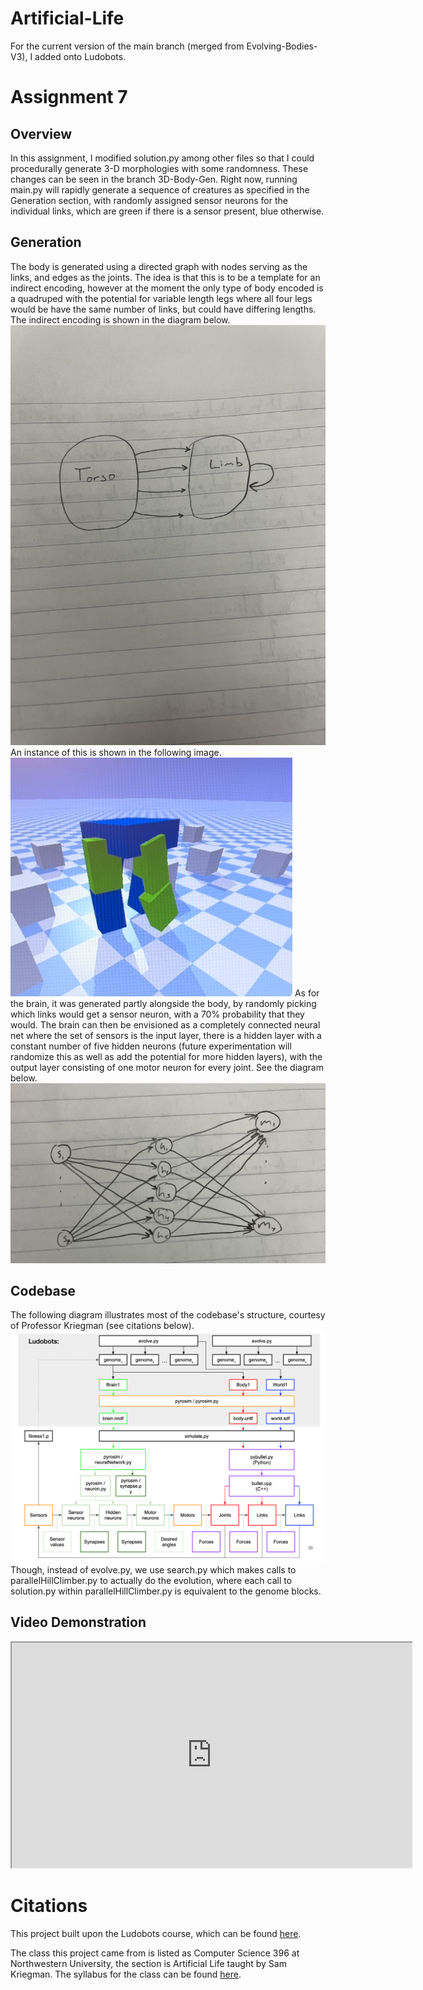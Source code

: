 # Artificial-Life

For the current version of the main branch (merged from Evolving-Bodies-V3), I added onto Ludobots.  

# Assignment 7
## Overview
In this assignment, I modified solution.py among other files so that I could procedurally generate 3-D morphologies with some randomness.  These changes can be seen in the branch 3D-Body-Gen.  Right now, running main.py will rapidly generate a sequence of creatures as specified in the Generation section, with randomly assigned sensor neurons for the individual links, which are green if there is a sensor present, blue otherwise.

## Generation

The body is generated using a directed graph with nodes serving as the links, and edges as the joints.  The idea is that this is to be a template for an indirect encoding, however at the moment the only type of body encoded is a quadruped with the potential for variable length legs where all four legs would be have the same number of links, but could have differing lengths.  The indirect encoding is shown in the diagram below.
<img Title="Indirect Encoding Diagram" alt="Indirect Encoding Diagram" src="diagrams/body.jpg"></img>
An instance of this is shown in the following image.
<img Title="Phenotypic Example of Generated Creature" alt="Phenotypic Example of Generated Creature" src="diagrams/Phenotype.jpg"></img>
As for the brain, it was generated partly alongside the body, by randomly picking which links would get a sensor neuron, with a 70% probability that they would.  The brain can then be envisioned as a completely connected neural net where the set of sensors is the input layer, there is a hidden layer with a constant number of five hidden neurons (future experimentation will randomize this as well as add the potential for more hidden layers), with the output layer consisting of one motor neuron for every joint.  See the diagram below.
<img Title="Overarching Structure of Codebase" alt="Brain Diagram" src="diagrams/brain.jpg"></img>


## Codebase

The following diagram illustrates most of the codebase's structure, courtesy of Professor Kriegman (see citations below).
<img Title="Brain" alt="Codebase Diagram" src="diagrams/ludobots.png"></img>
Though, instead of evolve.py, we use search.py which makes calls to parallelHillClimber.py to actually do the evolution, where each call to solution.py within parallelHillClimber.py is equivalent to the genome blocks.

## Video Demonstration
<iframe width="640" height="360" src="https://youtu.be/k8zppb4T30M" alt="Video of 3D Generating Ludobots" allowfullscreen></iframe>

# Citations
This project built upon the Ludobots course, which can be found [here](https://www.reddit.com/r/ludobots/).

The class this project came from is listed as Computer Science 396 at Northwestern University, the section is Artificial Life taught by Sam Kriegman.  The syllabus for the class can be found [here](https://docs.google.com/document/d/1jURIbvpQ0imcaMk-AHUmj_szZNtsA4lZAlcqXa6usXs/edit).
